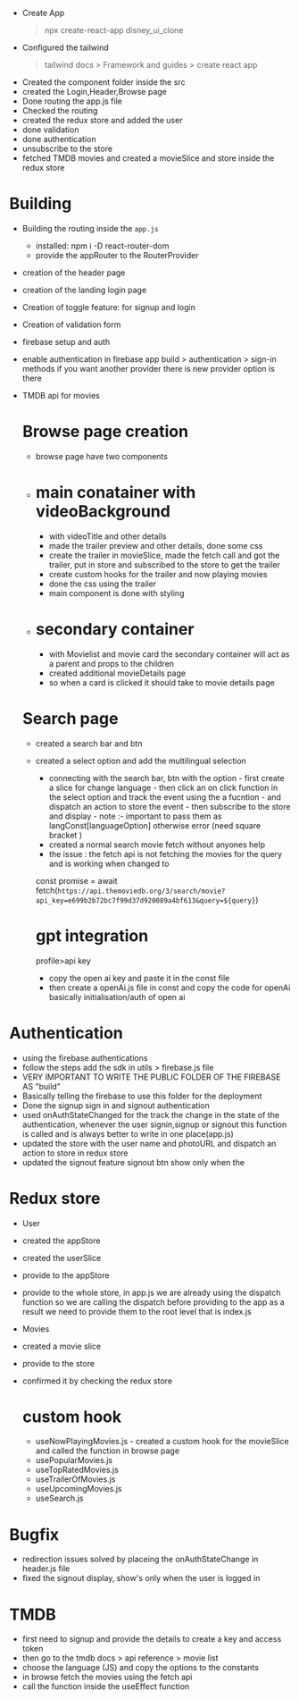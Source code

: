 - Create App
    > npx create-react-app disney_ui_clone
- Configured the tailwind
    > tailwind docs > Framework and guides > create react app
- Created the component folder inside the src
- created the Login,Header,Browse page
- Done routing the app.js file 
- Checked the routing
- created the redux store and added the user
- done validation
- done authentication
- unsubscribe to the store
- fetched TMDB movies and created a movieSlice and store inside the redux store


# Building
- Building the routing inside the `app.js` 
    - installed: npm i -D react-router-dom 
    - provide the appRouter to the RouterProvider 
- creation of the header page 
- creation of the landing login page
- Creation of toggle feature: for signup and login
- Creation of  validation form 
- firebase setup and auth
- enable authentication in firebase app 
    build > authentication > sign-in methods  if you want another provider there is new provider option is there
- TMDB api for movies

    # Browse page creation
    - browse page have two components
    
    - # main conatainer with videoBackground
        - with videoTitle and other details
        - made the trailer preview and other details, done some css
        - create the trailer in movieSlice, made the fetch call and got the trailer, put in store and subscribed to the store to get the trailer
        - create custom hooks for the trailer and now playing movies
        - done the css using the trailer
        - main component is done with styling
    - # secondary container
        - with Movielist and movie card the secondary container will act as a parent and props to the children
        - created additional movieDetails page 
        - so when a card is clicked it should take to movie details page 
    
    
    # Search page 
    - created a search bar and btn
    - created a select option and add the multilingual selection 
         - connecting with the search bar, btn with the option 
                - first create a slice for change language 
                - then click an on click function in the select option and track the event using the a fucntion
                - and dispatch an action to store the event
                - then subscribe to the store and display 
                - note :- important to pass them as langConst[languageOption] otherwise error (need square bracket )
        - created a normal search movie fetch without anyones help 
        - the issue : the fetch api is not fetching the movies for the query and is working  when changed to

         const promise = await fetch(`https://api.themoviedb.org/3/search/movie?api_key=e699b2b72bc7f99d37d920089a4bf613&query=${query}`)
      
      # gpt integration
      profile>api key
      - copy the open ai key and paste it in the const file
      - then create a openAi.js file in const and copy the code for openAi basically initialisation/auth of open ai
      


# Authentication
- using the firebase authentications
- follow the steps add the sdk in utils > firebase.js file
- VERY IMPORTANT TO WRITE THE PUBLIC FOLDER OF THE FIREBASE AS "build"
- Basically telling the firebase to use this folder for the deployment
- Done the signup sign in and signout  authentication
- used onAuthStateChanged for the track the change in the state of the authentication, whenever the user signin,signup or signout this function is  called and is always better to write in one place(app.js)
- updated the store with the user name and photoURL and dispatch an action to store in redux store
- updated the signout feature signout btn show only when the 


# Redux store
- User
- created the appStore
- created the userSlice
- provide to the appStore
- provide to the whole store, in app.js we are already using the dispatch function so we are calling the dispatch before providing to the app as a result we need to provide them to the root level that is index.js

- Movies
- created a movie slice
- provide to the store 
- confirmed it by checking the redux store
 
  # custom hook
   - useNowPlayingMovies.js - created a custom hook for the movieSlice and called the function in browse page
   - usePopularMovies.js 
   - useTopRatedMovies.js
   - useTrailerOfMovies.js
   - useUpcomingMovies.js
   - useSearch.js

# Bugfix
- redirection issues solved by placeing the onAuthStateChange in header.js file
- fixed the signout display, show's only when the user is logged in 

# TMDB
- first need to signup and provide the details to create a key and access token
- then go to the tmdb docs > api reference > movie list
- choose the language (JS) and copy the options to the constants 
- in browse fetch the movies using the fetch api 
- call the function inside the useEffect function






